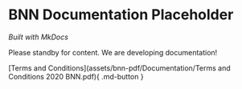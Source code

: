 # BNN Documentation Placeholder

*Built with MkDocs*

Please standby for content. We are developing documentation!

[Terms and Conditions](assets/bnn-pdf/Documentation/Terms and Conditions 2020 BNN.pdf){ .md-button }